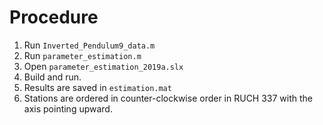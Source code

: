 # Procedure

1. Run `Inverted_Pendulum9_data.m`
2. Run `parameter_estimation.m`
3. Open `parameter_estimation_2019a.slx`
4. Build and run.
5. Results are saved in `estimation.mat`
6. Stations are ordered in counter-clockwise order in RUCH 337 with the axis pointing upward.